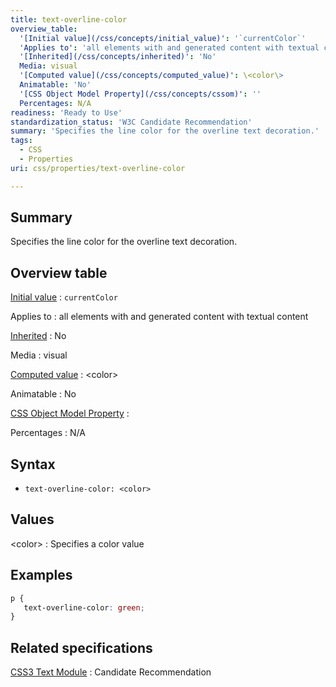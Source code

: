 ```yaml
---
title: text-overline-color
overview_table:
  '[Initial value](/css/concepts/initial_value)': '`currentColor`'
  'Applies to': 'all elements with and generated content with textual content'
  '[Inherited](/css/concepts/inherited)': 'No'
  Media: visual
  '[Computed value](/css/concepts/computed_value)': \<color\>
  Animatable: 'No'
  '[CSS Object Model Property](/css/concepts/cssom)': ''
  Percentages: N/A
readiness: 'Ready to Use'
standardization_status: 'W3C Candidate Recommendation'
summary: 'Specifies the line color for the overline text decoration.'
tags:
  - CSS
  - Properties
uri: css/properties/text-overline-color

---
```

## Summary

Specifies the line color for the overline text decoration.

## Overview table

[Initial value](/css/concepts/initial_value)
:   `currentColor`

Applies to
:   all elements with and generated content with textual content

[Inherited](/css/concepts/inherited)
:   No

Media
:   visual

[Computed value](/css/concepts/computed_value)
:   \<color\>

Animatable
:   No

[CSS Object Model Property](/css/concepts/cssom)
:

Percentages
:   N/A

## Syntax

-   `text-overline-color: <color>`

## Values

\<color\>
:   Specifies a color value

## Examples

``` css
p {
   text-overline-color: green;
}
```

## Related specifications

[CSS3 Text Module](http://www.w3.org/TR/2003/CR-css3-text-20030514/#text-decoration-color)
:   Candidate Recommendation
